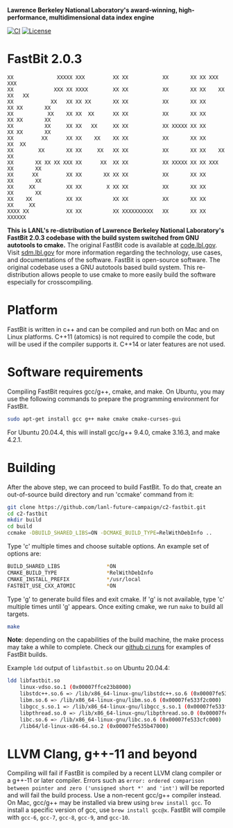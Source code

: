 **Lawrence Berkeley National Laboratory's award-winning, high-performance, multidimensional data index engine**

[![CI](https://github.com/lanl-future-campaign/c2-fastbit/actions/workflows/ci.yml/badge.svg)](https://github.com/lanl-future-campaign/c2-fastbit/actions/workflows/ci.yml)
[![License](https://img.shields.io/badge/license-New%20BSD-blue.svg)](COPYING)

FastBit 2.0.3
================

```
XX              XXXXX XXX         XX XX           XX       XX XX XXX         XXX
XX             XXX XX XXXX        XX XX           XX       XX XX    XX     XX   XX
XX            XX   XX XX XX       XX XX           XX       XX XX      XX XX       XX
XX           XX    XX XX  XX      XX XX           XX       XX XX      XX XX       XX
XX          XX     XX XX   XX     XX XX           XX XXXXX XX XX      XX XX       XX
XX         XX      XX XX    XX    XX XX           XX       XX XX     XX  XX
XX        XX       XX XX     XX   XX XX           XX       XX XX    XX   XX
XX       XX XX XX XXX XX      XX  XX XX           XX XXXXX XX XX XXX     XX       XX
XX      XX         XX XX       XX XX XX           XX       XX XX         XX       XX
XX     XX          XX XX        X XX XX           XX       XX XX         XX       XX
XX    XX           XX XX          XX XX           XX       XX XX          XX     XX
XXXX XX            XX XX          XX XXXXXXXXXX   XX       XX XX            XXXXXX
```

**This is LANL's re-distribution of Lawrence Berkeley National Laboratory's FastBit 2.0.3 codebase with the build system switched from GNU autotools to cmake.** The original FastBit code is available at [code.lbl.gov](https://code.lbl.gov/projects/fastbit/). Visit [sdm.lbl.gov](https://sdm.lbl.gov/fastbit/) for more information regarding the technology, use cases, and documentations of the software. FastBit is open-source software. The original codebase uses a GNU autotools based build system. This re-distribution allows people to use cmake to more easily build the software especially for crosscompiling.

# Platform

FastBit is written in c++ and can be compiled and run both on Mac and on Linux platforms. C++11 (atomics) is not required to compile the code, but will be used if the compiler supports it. C++14 or later features are not used.

# Software requirements

Compiling FastBit requires gcc/g++, cmake, and make. On Ubuntu, you may use the following commands to prepare the programming environment for FastBit.

```bash
sudo apt-get install gcc g++ make cmake cmake-curses-gui
```

For Ubuntu 20.04.4, this will install gcc/g++ 9.4.0, cmake 3.16.3, and make 4.2.1.

# Building

After the above step, we can proceed to build FastBit. To do that, create an out-of-source build directory and run 'ccmake' command from it:

```bash
git clone https://github.com/lanl-future-campaign/c2-fastbit.git
cd c2-fastbit
mkdir build
cd build
ccmake -DBUILD_SHARED_LIBS=ON -DCMAKE_BUILD_TYPE=RelWithDebInfo ..
```

Type 'c' multiple times and choose suitable options. An example set of options are:

```bash
BUILD_SHARED_LIBS               *ON
CMAKE_BUILD_TYPE                *RelWithDebInfo
CMAKE_INSTALL_PREFIX            */usr/local
FASTBIT_USE_CXX_ATOMIC          *ON
```

Type 'g' to generate build files and exit cmake. If 'g' is not available, type 'c' multiple times until 'g' appears. Once exiting cmake, we run `make` to build all targets.

```bash
make
```

**Note**: depending on the capabilities of the build machine, the make process may take a while to complete. Check our [github ci runs](https://github.com/lanl-future-campaign/c2-fastbit/actions/workflows/ci.yml) for examples of FastBit builds.

Example `ldd` output of `libfastbit.so` on Ubuntu 20.04.4:

```bash
ldd libfastbit.so
	linux-vdso.so.1 (0x00007ffce23b8000)
	libstdc++.so.6 => /lib/x86_64-linux-gnu/libstdc++.so.6 (0x00007fe53407b000)
	libm.so.6 => /lib/x86_64-linux-gnu/libm.so.6 (0x00007fe533f2c000)
	libgcc_s.so.1 => /lib/x86_64-linux-gnu/libgcc_s.so.1 (0x00007fe533f11000)
	libpthread.so.0 => /lib/x86_64-linux-gnu/libpthread.so.0 (0x00007fe533eee000)
	libc.so.6 => /lib/x86_64-linux-gnu/libc.so.6 (0x00007fe533cfc000)
	/lib64/ld-linux-x86-64.so.2 (0x00007fe535b47000)
```

# LLVM Clang, g++-11 and beyond

Compiling will fail if FastBit is compiled by a recent LLVM clang compiler or a g++-11 or later compiler. Errors such as `error: ordered comparison between pointer and zero ('unsigned short *' and 'int')` will be reported and will fail the build process. Use a non-recent gcc/g++ compiler instead. On Mac, gcc/g++ may be installed via brew using `brew install gcc`. To install a specific version of gcc, use `brew install gcc@x`. FastBit will compile with `gcc-6`, `gcc-7`, `gcc-8`, `gcc-9`, and `gcc-10`.
